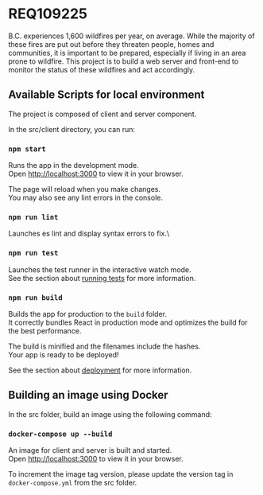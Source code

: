 # REQ109225

B.C. experiences 1,600 wildfires per year, on average. While the majority of these fires are put out before they threaten people, homes and communities, it is important to be prepared, especially if living in an area prone to wildfire.
This project is to build a web server and front-end to monitor the status of these wildfires and act accordingly.

## Available Scripts for local environment

The project is composed of client and server component.

In the src/client directory, you can run:

### `npm start`

Runs the app in the development mode.\
Open [http://localhost:3000](http://localhost:3000) to view it in your browser.

The page will reload when you make changes.\
You may also see any lint errors in the console.

### `npm run lint`

Launches es lint and display syntax errors to fix.\

### `npm run test`

Launches the test runner in the interactive watch mode.\
See the section about [running tests](https://facebook.github.io/create-react-app/docs/running-tests) for more information.

### `npm run build`

Builds the app for production to the `build` folder.\
It correctly bundles React in production mode and optimizes the build for the best performance.

The build is minified and the filenames include the hashes.\
Your app is ready to be deployed!

See the section about [deployment](https://facebook.github.io/create-react-app/docs/deployment) for more information.


## Building an image using Docker

In the src folder, build an image using the following command:

### `docker-compose up --build`

An image for client and server is built and started.\
Open [http://localhost:3000](http://localhost:3000) to view it in your browser.

To increment the image tag version, please update the version tag in `docker-compose.yml` from the src folder.


